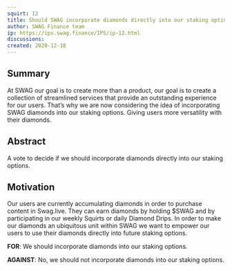 ```yaml
---
squirt: 12
title: Should SWAG incorporate diamonds directly into our staking options?
author: SWAG Finance team
ip: https://ips.swag.finance/IPS/ip-12.html
discussions: 
created: 2020-12-18
---
```


## Summary
At SWAG our goal is to create more than a product, our goal is to create a collection of streamlined services that provide an outstanding experience for our users. That’s why we are now considering the idea of incorporating SWAG diamonds into our staking options. Giving users more versatility with their diamonds.


## Abstract
A vote to decide if we should incorporate diamonds directly into our staking options.

## Motivation
Our users are currently accumulating diamonds in order to purchase content in Swag.live. They can earn diamonds by holding $SWAG and by participating in our weekly Squirts or daily Diamond Drips. In order to make our diamonds an ubiquitous unit within SWAG we want to empower our users to use their diamonds directly into future staking options.


**FOR**: We should incorporate diamonds into our staking options.

**AGAINST**: No, we should not incorporate diamonds into our staking options.
